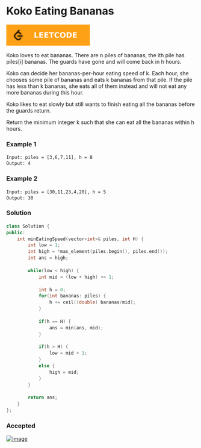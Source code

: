 # Koko Eating Bananas

[![Problem Link](../assets/lc.svg)](https://leetcode.com/problems/koko-eating-bananas/)

Koko loves to eat bananas. There are n piles of bananas, the ith pile has piles[i] bananas. The guards have gone and will come back in h hours.

Koko can decide her bananas-per-hour eating speed of k. Each hour, she chooses some pile of bananas and eats k bananas from that pile. If the pile has less than k bananas, she eats all of them instead and will not eat any more bananas during this hour.

Koko likes to eat slowly but still wants to finish eating all the bananas before the guards return.

Return the minimum integer k such that she can eat all the bananas within h hours.

### Example 1
```
Input: piles = [3,6,7,11], h = 8
Output: 4
```

### Example 2
```
Input: piles = [30,11,23,4,20], h = 5
Output: 30
```

### Solution
```cpp
class Solution {
public:
    int minEatingSpeed(vector<int>& piles, int H) {
        int low = 1;
        int high = *max_element(piles.begin(), piles.end());
        int ans = high;

        while(low < high) {
            int mid = (low + high) >> 1;

            int h = 0;
            for(int bananas: piles) {
                h += ceil((double) bananas/mid);
            }
 
            if(h == H) {
                ans = min(ans, mid);
            }
            
            if(h > H) {
                low = mid + 1;
            }
            else {
                high = mid;
            }
        }

        return ans;
    }
};
```

### Accepted
[![image](https://user-images.githubusercontent.com/44930179/151487000-1706a427-fe23-47d9-8a88-45e133ef3ae0.png)](https://leetcode.com/submissions/detail/629360419/)